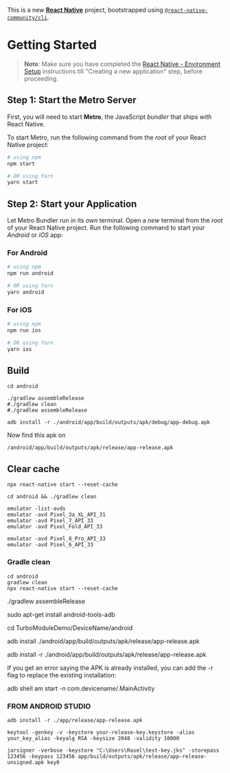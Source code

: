 This is a new [**React Native**](https://reactnative.dev) project, bootstrapped using [`@react-native-community/cli`](https://github.com/react-native-community/cli).

# Getting Started

>**Note**: Make sure you have completed the [React Native - Environment Setup](https://reactnative.dev/docs/environment-setup) instructions till "Creating a new application" step, before proceeding.

## Step 1: Start the Metro Server

First, you will need to start **Metro**, the JavaScript _bundler_ that ships _with_ React Native.

To start Metro, run the following command from the _root_ of your React Native project:

```bash
# using npm
npm start

# OR using Yarn
yarn start
```

## Step 2: Start your Application

Let Metro Bundler run in its _own_ terminal. Open a _new_ terminal from the _root_ of your React Native project. Run the following command to start your _Android_ or _iOS_ app:

### For Android

```bash
# using npm
npm run android

# OR using Yarn
yarn android
```

### For iOS

```bash
# using npm
npm run ios

# OR using Yarn
yarn ios
```

 ## Build 

```shell
cd android

./gradlew assembleRelease
#./gradlew clean
#./gradlew assembleRelease

adb install -r ./android/app/build/outputs/apk/debug/app-debug.apk

```

Now find this apk on
```shell
/android/app/build/outputs/apk/release/app-release.apk
```

## Clear cache
```shell
npx react-native start --reset-cache

cd android && ./gradlew clean
```


```shell
emulator -list-avds
emulator -avd Pixel_3a_XL_API_31
emulator -avd Pixel_7_API_33
emulator -avd Pixel_Fold_API_33

emulator -avd Pixel_8_Pro_API_33
emulator -avd Pixel_6_API_33
```


### Gradle clean

```shell
cd android 
gradlew clean
npx react-native start --reset-cache
```


./gradlew assembleRelease

sudo apt-get install android-tools-adb

cd TurboModuleDemo/DeviceName/android

adb install ./android/app/build/outputs/apk/release/app-release.apk

adb install -r ./android/app/build/outputs/apk/release/app-release.apk



If you get an error saying the APK is already installed, you can add the -r flag to replace the existing installation:

adb shell am start -n com.devicename/.MainActivity

### FROM ANDROID STUDIO
```shell
adb install -r ./app/release/app-release.apk
```

```shell
keytool -genkey -v -keystore your-release-key.keystore -alias your_key_alias -keyalg RSA -keysize 2048 -validity 10000

jarsigner -verbose -keystore "C:\Users\Rasel\test-key.jks" -storepass 123456 -keypass 123456 app/build/outputs/apk/release/app-release-unsigned.apk key0


```
